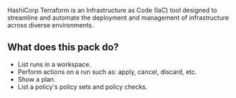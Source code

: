 HashiCorp Terraform is an Infrastructure as Code (IaC) tool designed to streamline and automate the deployment and management of infrastructure across diverse environments.

## What does this pack do?

- List runs in a workspace.
- Perform actions on a run such as: apply, cancel, discard, etc.
- Show a plan.
- List a policy's policy sets and policy checks.

